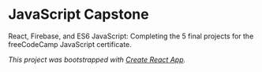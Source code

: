 # JavaScript Capstone

React, Firebase, and ES6 JavaScript: Completing the 5 final projects for the freeCodeCamp JavaScript certificate.

_This project was bootstrapped with [Create React App](https://github.com/facebook/create-react-app)._
